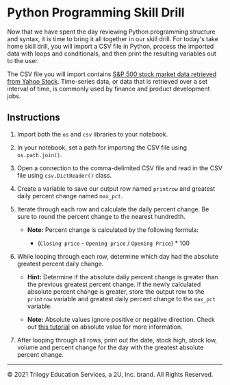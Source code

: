 # Python Programming Skill Drill

Now that we have spent the day reviewing Python programming structure and syntax, it is time to bring it all together in our skill drill. For today's take home skill drill, you will import a CSV file in Python, process the imported data with loops and conditionals, and then print the resulting variables out to the user. 

The CSV file you will import contains [S&P 500 stock market data retrieved from Yahoo Stock](https://www.kaggle.com/arashnic/time-series-forecasting-with-yahoo-stock-price?select=yahoo_stock.csv). Time-series data, or data that is retrieved over a set interval of time, is commonly used by finance and product development jobs.

## Instructions

1. Import both the `os` and `csv` libraries to your notebook.

2. In your notebook, set a path for importing the CSV file using `os.path.join()`.

3. Open a connection to the comma-delimited CSV file and read in the CSV file using `csv.DictReader()` class.

4. Create a variable to save our output row named `printrow` and greatest daily percent change named `max_pct`.

5. Iterate through each row and calculate the daily percent change. Be sure to round the percent change to the nearest hundredth. 

   * **Note:** Percent change is calculated by the following formula:

      * (`Closing price` - `Opening price` / `Opening Price`) * 100

6. While looping through each row, determine which day had the absolute greatest percent daily change. 

   * **Hint:** Determine if the absolute daily percent change is greater than the previous greatest percent change. If the newly calculated absolute percent change is greater, store the output row to the `printrow` variable and greatest daily percent change to the `max_pct` variable.

   * **Note:** Absolute values ignore positive or negative direction. Check out [this tutorial](https://www.tutorialspoint.com/How-to-calculate-absolute-value-in-Python) on absolute value for more information. 

7. After looping through all rows, print out the date, stock high, stock low, volume and percent change for the day with the greatest absolute percent change.

---

© 2021 Trilogy Education Services, a 2U, Inc. brand. All Rights Reserved.
